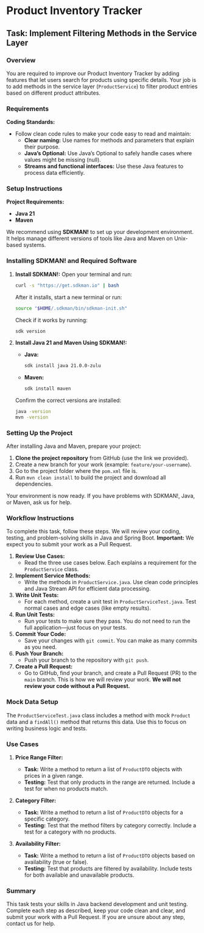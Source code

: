 # Product Inventory Tracker

## Task: Implement Filtering Methods in the Service Layer

### Overview

You are required to improve our Product Inventory Tracker by adding features that let users search for products using specific details. Your job is to add methods in the service layer (`ProductService`) to filter product entries based on different product attributes.

### Requirements

**Coding Standards:**

- Follow clean code rules to make your code easy to read and maintain:
  - **Clear naming:** Use names for methods and parameters that explain their purpose.
  - **Java’s Optional:** Use Java’s Optional to safely handle cases where values might be missing (null).
  - **Streams and functional interfaces:** Use these Java features to process data efficiently.

### Setup Instructions

**Project Requirements:**

- **Java 21**
- **Maven**

We recommend using **SDKMAN!** to set up your development environment. It helps manage different versions of tools like Java and Maven on Unix-based systems.

### Installing SDKMAN! and Required Software

1. **Install SDKMAN!:**
   Open your terminal and run:

   ```bash
   curl -s "https://get.sdkman.io" | bash
   ```

   After it installs, start a new terminal or run:

   ```bash
   source "$HOME/.sdkman/bin/sdkman-init.sh"
   ```

   Check if it works by running:

   ```bash
   sdk version
   ```

2. **Install Java 21 and Maven Using SDKMAN!:**
   - **Java:**

     ```bash
     sdk install java 21.0.0-zulu
     ```

   - **Maven:**

     ```bash
     sdk install maven
     ```

   Confirm the correct versions are installed:

   ```bash
   java -version
   mvn -version
   ```

### Setting Up the Project

After installing Java and Maven, prepare your project:

1. **Clone the project repository** from GitHub (use the link we provided).
2. Create a new branch for your work (example: `feature/your-username`).
3. Go to the project folder where the `pom.xml` file is.
4. Run `mvn clean install` to build the project and download all dependencies.

Your environment is now ready. If you have problems with SDKMAN!, Java, or Maven, ask us for help.

### Workflow Instructions

To complete this task, follow these steps. We will review your coding, testing, and problem-solving skills in Java and Spring Boot. **Important:** We expect you to submit your work as a Pull Request.

1. **Review Use Cases:**
   - Read the three use cases below. Each explains a requirement for the `ProductService` class.
2. **Implement Service Methods:**
   - Write the methods in `ProductService.java`. Use clean code principles and Java Stream API for efficient data processing.
3. **Write Unit Tests:**
   - For each method, create a unit test in `ProductServiceTest.java`. Test normal cases and edge cases (like empty results).
4. **Run Unit Tests:**
   - Run your tests to make sure they pass. You do not need to run the full application—just focus on your tests.
5. **Commit Your Code:**
   - Save your changes with `git commit`. You can make as many commits as you need.
6. **Push Your Branch:**
   - Push your branch to the repository with `git push`.
7. **Create a Pull Request:**
   - Go to GitHub, find your branch, and create a Pull Request (PR) to the `main` branch. This is how we will review your work. **We will not review your code without a Pull Request.**

### Mock Data Setup

The `ProductServiceTest.java` class includes a method with mock `Product` data and a `findAll()` method that returns this data. Use this to focus on writing business logic and tests.

### Use Cases

1. **Price Range Filter:**
   - **Task:** Write a method to return a list of `ProductDTO` objects with prices in a given range.
   - **Testing:** Test that only products in the range are returned. Include a test for when no products match.

2. **Category Filter:**
   - **Task:** Write a method to return a list of `ProductDTO` objects for a specific category.
   - **Testing:** Test that the method filters by category correctly. Include a test for a category with no products.

3. **Availability Filter:**
   - **Task:** Write a method to return a list of `ProductDTO` objects based on availability (true or false).
   - **Testing:** Test that products are filtered by availability. Include tests for both available and unavailable products.

### Summary

This task tests your skills in Java backend development and unit testing. Complete each step as described, keep your code clean and clear, and submit your work with a Pull Request. If you are unsure about any step, contact us for help.
